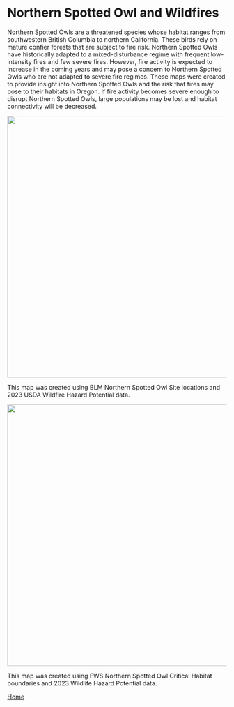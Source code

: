 

# Northern Spotted Owl and Wildfires
Northern Spotted Owls are a threatened species whose habitat ranges from southwestern British Columbia to northern California. These birds rely on mature confier forests that are subject to fire risk. Northern Spotted Owls have historically adapted to a  mixed-disturbance regime with frequent low-intensity fires and few severe fires. However, fire activity is expected to increase in the coming years and may pose a concern to Northern Spotted Owls who are not adapted to severe fire regimes. These maps were created to provide insight into Northern Spotted Owls and the risk that fires may pose to their habitats in Oregon. If fire activity becomes severe enough to disrupt Northern Spotted Owls, large populations may be lost and habitat connectivity will be decreased.

<img src="https://github.com/user-attachments/assets/9e7d5651-5fa3-478c-94f9-8cac21f21e1d" width="800" height="600">

This map was created using BLM Northern Spotted Owl Site locations and 2023 USDA Wildfire Hazard Potential data.



<img src="https://github.com/user-attachments/assets/4e927aa9-b6b3-428e-91bb-4fb07bfea2c5" width = "800" height = "600">

This map was created using FWS Northern Spotted Owl Critical Habitat boundaries and 2023 Wildlife Hazard Potential data.







[Home](README.md)

